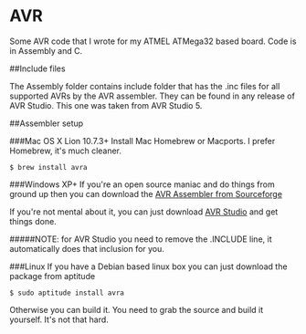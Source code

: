 AVR
===

Some AVR code that I wrote for my ATMEL ATMega32 based board. Code is in Assembly and C.

##Include files

The Assembly folder contains include folder that has the .inc files for all supported AVRs by the AVR assembler. They can be found in any release of AVR Studio. This one was taken from AVR Studio 5.

##Assembler setup

###Mac OS X Lion 10.7.3+
Install Mac Homebrew or Macports. I prefer Homebrew, it's much cleaner.

```
$ brew install avra
```

###Windows XP+
If you're an open source maniac and do things from ground up then you can download the [AVR Assembler from Sourceforge](http://sourceforge.net/projects/avra/)

If you're not mental about it, you can just download [AVR Studio](http://www.atmel.com/microsite/atmel_studio6/) and get things done. 

#####NOTE: for AVR Studio you need to remove the .INCLUDE line, it automatically does that inclusion for you.


###Linux
If you have a Debian based linux box you can just download the package from aptitude
```
$ sudo aptitude install avra
```
Otherwise you can build it. You need to grab the source and build it yourself. It's not that hard.